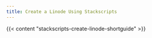 ```yaml
---
title: Create a Linode Using Stackscripts
---
```


{{< content "stackscripts-create-linode-shortguide" >}}